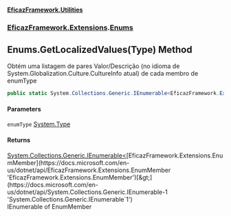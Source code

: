 #### [EficazFramework.Utilities](EficazFrameworkData.md 'EficazFramework Data')
### [EficazFramework.Extensions](EficazFrameworkData.md#EficazFramework.Extensions 'EficazFramework.Extensions').[Enums](EficazFramework.Extensions/Enums.md 'EficazFramework.Extensions.Enums')

## Enums.GetLocalizedValues(Type) Method

Obtém uma listagem de pares Valor/Descrição (no idioma de System.Globalization.Culture.CultureInfo atual) de cada membro de enumType

```csharp
public static System.Collections.Generic.IEnumerable<EficazFramework.Extensions.EnumMember> GetLocalizedValues(System.Type enumType);
```
#### Parameters

<a name='EficazFramework.Extensions.Enums.GetLocalizedValues(System.Type).enumType'></a>

`enumType` [System.Type](https://docs.microsoft.com/en-us/dotnet/api/System.Type 'System.Type')

#### Returns
[System.Collections.Generic.IEnumerable&lt;](https://docs.microsoft.com/en-us/dotnet/api/System.Collections.Generic.IEnumerable-1 'System.Collections.Generic.IEnumerable`1')[EficazFramework.Extensions.EnumMember](https://docs.microsoft.com/en-us/dotnet/api/EficazFramework.Extensions.EnumMember 'EficazFramework.Extensions.EnumMember')[&gt;](https://docs.microsoft.com/en-us/dotnet/api/System.Collections.Generic.IEnumerable-1 'System.Collections.Generic.IEnumerable`1')  
IEnumerable of EnumMember